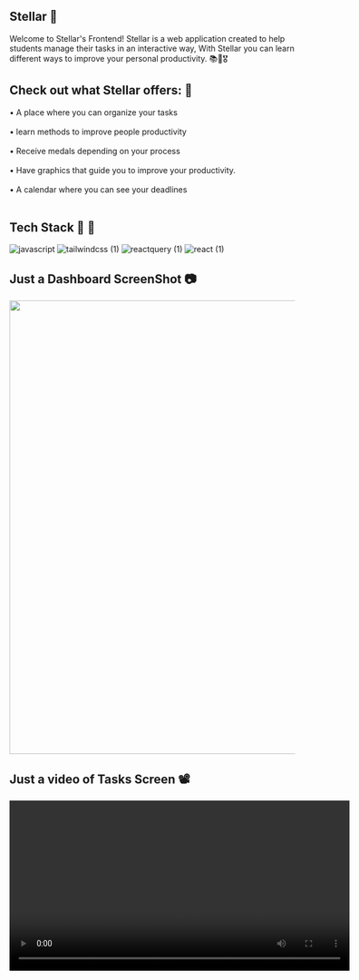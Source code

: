 ## Stellar 🌠 ##

Welcome to Stellar's Frontend! Stellar is a web application created to help students manage their tasks in an interactive way, With Stellar you can learn different ways to improve your personal productivity. 📚🌠🎖️


##  Check out what Stellar offers: 👀 ##

<p align="left">• A place where you can organize your tasks <br><br>
• learn methods to improve people productivity <br><br>
• Receive medals depending on your process <br><br>
• Have graphics that guide you to improve your productivity. <br><br>
• A calendar where you can see your deadlines <br><br> 

## Tech Stack 🧬 🌌 ##
![javascript](https://github.com/user-attachments/assets/4ff52ab4-ab7d-433f-a8fb-aca7eaa24ede)
![tailwindcss (1)](https://github.com/user-attachments/assets/88cbc8d4-237a-4a9e-a3a5-d1c4f119e105)
![reactquery (1)](https://github.com/user-attachments/assets/2f6467e2-9ad5-4f7b-8e86-2a4fde9cc72b)
![react (1)](https://github.com/user-attachments/assets/120112ba-ded6-4486-819c-d7d152898c18)

## Just a Dashboard ScreenShot 📷 ## 

<img src="https://github.com/user-attachments/assets/38fa90ad-7475-4c08-8578-ef90da4ee776" width="800" />

## Just a video of Tasks Screen 📽️ ##

<video src="https://github.com/user-attachments/assets/dfa9e867-5267-4371-8fda-062ed276f7a6" width="600" />


